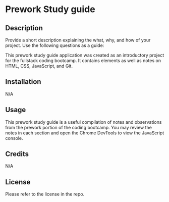 # Prework Study guide

## Description

Provide a short description explaining the what, why, and how of your project. Use the following questions as a guide:

This prework study guide application was created as an introductory project for the fullstack coding bootcamp. It contains elements as well as notes on HTML, CSS, JavaScript, and Git. 

## Installation

N/A

## Usage

This prework study guide is a useful compilation of notes and observations from the prework portion of the coding bootcamp. You may review the notes in each section and open the Chrome DevTools to view the JavaScript console.

## Credits

N/A

## License

Please refer to the license in the repo.

